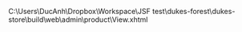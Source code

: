 C:\Users\DucAnh\Dropbox\Workspace\JSF test\dukes-forest\dukes-store\build\web\admin\product\View.xhtml
